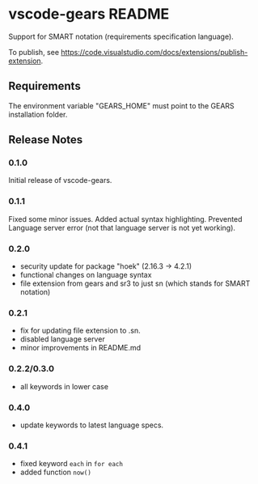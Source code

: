 # vscode-gears README

Support for SMART notation (requirements specification language).

To publish, see https://code.visualstudio.com/docs/extensions/publish-extension.

## Requirements

The environment variable "GEARS\_HOME" must point to the GEARS installation folder.

## Release Notes

### 0.1.0

Initial release of vscode-gears.

### 0.1.1

Fixed some minor issues. Added actual syntax highlighting. Prevented Language server error (not that language server is not yet working).

### 0.2.0

- security update for package "hoek" (2.16.3 -> 4.2.1)
- functional changes on language syntax
- file extension from gears and sr3 to just sn (which stands for SMART notation)

### 0.2.1

- fix for updating file extension to .sn.
- disabled language server
- minor improvements in README.md

### 0.2.2/0.3.0

- all keywords in lower case

### 0.4.0

- update keywords to latest language specs.

### 0.4.1

- fixed keyword `each` in `for each`
- added function `now()`